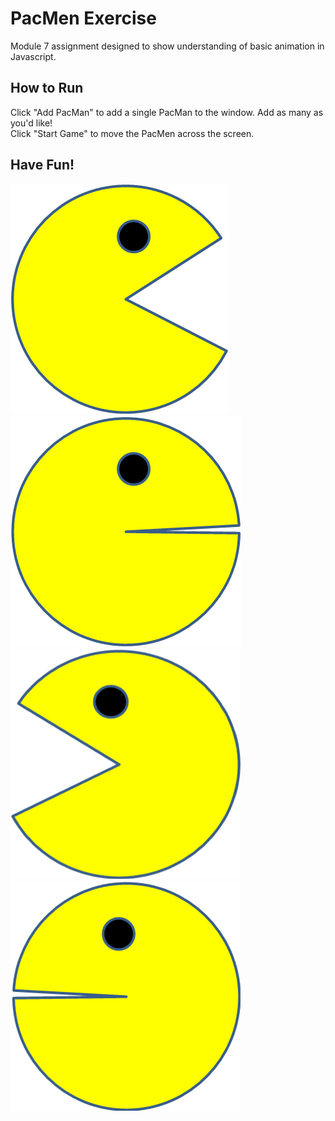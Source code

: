 # PacMen Exercise

Module 7 assignment designed to show understanding of basic animation in Javascript. 

## How to Run

Click "Add PacMan" to add a single PacMan to the window. Add as many as you'd like!
<br>
Click "Start Game" to move the PacMen across the screen.

## Have Fun!


<img src="PacMan1.png">
<img src="PacMan2.png">
<img src="PacMan3.png">
<img src="PacMan4.png">
